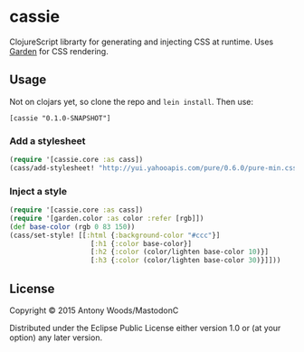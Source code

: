 # cassie

ClojureScript librarty for generating and injecting CSS at runtime. Uses [Garden](https://github.com/noprompt/garden) for CSS rendering.

## Usage

Not on clojars yet, so clone the repo and `lein install`.
Then use:

```
[cassie "0.1.0-SNAPSHOT"]
```

### Add a stylesheet
```clojure
(require '[cassie.core :as cass])
(cass/add-stylesheet! "http://yui.yahooapis.com/pure/0.6.0/pure-min.css")
```

### Inject a style
```clojure
(require '[cassie.core :as cass])
(require '[garden.color :as color :refer [rgb]])
(def base-color (rgb 0 83 150))
(cass/set-style! [[:html {:background-color "#ccc"}]
                    [:h1 {:color base-color}]
                    [:h2 {:color (color/lighten base-color 10)}]
                    [:h3 {:color (color/lighten base-color 30)}]]))

```

## License

Copyright © 2015 Antony Woods/MastodonC

Distributed under the Eclipse Public License either version 1.0 or (at
your option) any later version.
